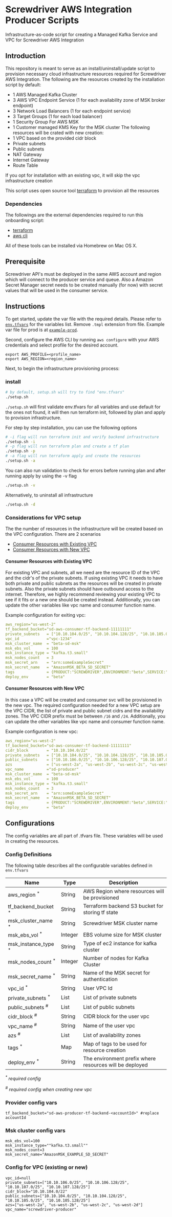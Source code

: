 # Screwdriver AWS Integration Producer Scripts
Infrastructure-as-code script for creating a Managed Kafka Service and VPC for Screwdriver AWS Integration

## Introduction

This repository is meant to serve as an install/uninstall/update script to provision necessary cloud infrastructure resources required for Screwdriver AWS Integration. The following are the resources created by the installation script by default:
- 1 AWS Managed Kafka Cluster
- 3 AWS VPC Endpoint Service  (1 for each availability zone of MSK broker endpoint)
- 3 Network Load Balancers (1 for each endpoint service)
- 3 Target Groups (1 for each load balancer)
- 1 Security Group For AWS MSK
- 1 Customer managed KMS Key for the MSK cluster
The following resources will be crated with new creation:
- 1 VPC based on the provided cidr block
- Private subnets
- Public subnets
- NAT Gateway
- Internet Gateway
- Route Table

If you opt for installation with an existing vpc, it will skip the vpc infrastructure creation

This script uses open source tool [terraform](https://www.terraform.io/) to provision all the resources

### Dependencies

The followings are the external dependencies required to run this onboarding script:

- [terraform](https://github.com/hashicorp/terraform/releases/latest)
- [aws cli](https://docs.aws.amazon.com/cli/latest/userguide/install-cliv2.html)

All of these tools can be installed via Homebrew on Mac OS X.

## Prerequisite
Screwdriver API's must be deployed in the same AWS account and region which will connect to the producer service and queue.
Also a Amazon Secret Manager secret needs to be created manually (for now) with secret values that will be used in the consumer service. 

## Instructions

To get started, update the var file with the required details. Please refer to [`env.tfvars`](./env.tfvars.tmpl) for the variables list. Remove `.tmpl` extension from file.
Example var file for prod is at [`example-prod`](./example-prod.tfvars.tmpl).

Second, configure the AWS CLI by running `aws configure` with your AWS credentials and select profile for the desired account.
```
export AWS_PROFILE=<profile_name>
export AWS_REGION=<region_name>
```

Next, to begin the infrastructure provisioning process:

### install
```sh
# by default, setup.sh will try to find "env.tfvars"
./setup.sh 
```

`./setup.sh` will first validate env.tfvars for all variables and use default for the ones not found, it will then run terraform init, followed by plan and apply to provision infrastructure.

For step by step installation, you can use the following options
```sh
# -i flag will run terraform init and verify backend infrastructure
./setup.sh -i
# -p flag will run terraform plan and create a tf plan
./setup.sh -p
# -a flag will run terraform apply and create the resources
./setup.sh -a
```

You can also run validation to check for errors before running plan and after running apply by using
the -v flag
```sh
./setup.sh -v
```

Alternatively, to uninstall all infrastructure

```sh
./setup.sh -d
```
### Considerations for VPC setup

The the number of resources in the infrastructure will be created based on the VPC configuration. There are 2 scenarios

- [Consumer Resources with Existing VPC](#consumer-svc-with-existing-vpc)
- [Consumer Resources with New VPC](#consumer-svc-with-new-vpc)

#### Consumer Resources with Existing VPC

For existing VPC and subnets, all we need are the resource ID of the VPC and the cidr's of the private subnets. If using existing VPC it needs to have both private and public subnets as the resources will be created in private subnets. Also the private subnets should have outbound access to the internet. Therefore, we highly recommend reviewing your existing VPC to see if it fits or a new one should be created instead. Additionally, you can update the other variables like vpc name and consumer function name.

Example configuration for exiting vpc:
```yaml
aws_region="us-west-2"
tf_backend_bucket="sd-aws-consumer-tf-backend-11111111"
private_subnets   = ["10.10.104.0/25", "10.10.104.128/25", "10.10.105.0/25", "10.10.105.128/25"]
vpc_id            ="vpc-1234"
msk_cluster_name  = "beta-sd-msk"
msk_ebs_vol       = 100
msk_instance_type = "kafka.t3.small"
msk_nodes_count   = 3
msk_secret_arn    = "arn:someExampleSecret"
msk_secret_name   = "AmazonMSK_BETA_SD_SECRET"
tags              = {PRODUCT:"SCREWDRIVER",ENVIRONMENT:"beta",SERVICE:"sd/producer"}
deploy_env        = "beta"
```
#### Consumer Resources with New VPC

In this case a VPC will be created and consumer svc will be provisioned in the new vpc. The required configuration needed for a new VPC setup are the VPC CIDR, the list of private and public subnet cidrs and the availability zones. The VPC CIDR prefix must be between `/16` and `/24`. Additionally, you can update the other variables like vpc name and consumer function name.

Example configuration is new vpc:
```yaml
aws_region="us-west-2"
tf_backend_bucket="sd-aws-consumer-tf-backend-11111111"
cidr_block        = "10.10.104.0/22"
private_subnets   = ["10.10.104.0/25", "10.10.104.128/25", "10.10.105.0/25", "10.10.105.128/25"]
public_subnets    = ["10.10.106.0/25", "10.10.106.128/25", "10.10.107.0/25", "10.10.107.128/25"]
azs               = ["us-west-2a", "us-west-2b", "us-west-2c", "us-west-2d"]
vpc_name          ="sd-producer"
msk_cluster_name  = "beta-sd-msk"
msk_ebs_vol       = 100
msk_instance_type = "kafka.t3.small"
msk_nodes_count   = 3
msk_secret_arn    = "arn:someExampleSecret"
msk_secret_name   = "AmazonMSK_BETA_SD_SECRET"
tags              = {PRODUCT:"SCREWDRIVER",ENVIRONMENT:"beta",SERVICE:"sd/producer"}
deploy_env        = "beta"
```
## Configurations

The config variables are all part of .tfvars file. These variables will be used in creating the resources.
### Config Definitions

The following table describes all the configurable variables defined in `env.tfvars`

| Name | Type | Description |
| - | - | - |
| aws_region <sup>*</sup> | String | AWS Region where resources will be provisioned |
| tf_backend_bucket <sup>*</sup> | String | Terraform backend S3 bucket for storing tf state |
| msk_cluster_name <sup>*</sup> | String | Screwdriver MSK cluster name |
| msk_ebs_vol <sup>*</sup> | Integer | EBS volume size for MSK cluster |
| msk_instance_type <sup>*</sup> | String | Type of ec2 instance for kafka cluster  |
| msk_nodes_count <sup>*</sup> | Integer | Number of nodes for Kafka Cluster |
| msk_secret_name <sup>*</sup> | String | Name of the MSK secret for authentication |
| vpc_id <sup>*</sup> | String | User VPC Id  |
| private_subnets <sup>*</sup> | List | List of private subnets |
| public_subnets <sup>#</sup> | List | List of public subnets |
| cidr_block <sup>#</sup> | String | CIDR block for the user vpc |
| vpc_name <sup>#</sup> | String | Name of the user vpc |
| azs <sup>#</sup> | List | List of availability zones |
| tags <sup>*</sup> | Map | Map of tags to be used for resource creation |
| deploy_env <sup>*</sup> | String | The environment prefix where resources will be deployed |

<i><sup>*</sup> required config</i>

<i><sup>#</sup> required config when creating new vpc</i>

### Provider config vars
```aws_region="us-west-2"
tf_backend_bucket="sd-aws-producer-tf-backend-<accountId>" #replace accountId
```
### Msk cluster config vars
```msk_cluster_name="example-sd-msk"
msk_ebs_vol=100
msk_instance_type=""kafka.t3.small""
msk_nodes_count=3
msk_secret_name="AmazonMSK_EXAMPLE_SD_SECRET"
```
### Config for VPC (existing or new)
```
vpc_id=null
private_subnets=["10.10.106.0/25", "10.10.106.128/25", "10.10.107.0/25", "10.10.107.128/25"]
cidr_block="10.10.104.0/22"
public_subnets=["10.10.104.0/25", "10.10.104.128/25", "10.10.105.0/25", "10.10.105.128/25"]
azs=["us-west-2a", "us-west-2b", "us-west-2c", "us-west-2d"]
vpc_name="screwdriver-producer"
```
